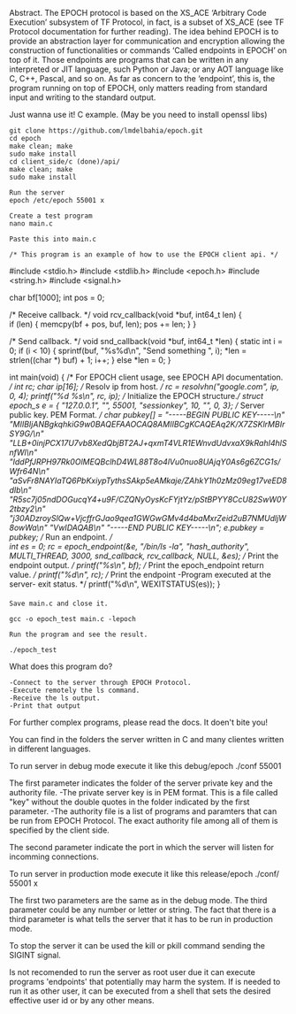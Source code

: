 Abstract.
The EPOCH protocol is based on the XS_ACE ‘Arbitrary Code Execution’
subsystem of TF Protocol, in fact, is a subset of XS_ACE (see TF Protocol
documentation for further reading). The idea behind EPOCH is to provide an
abstraction layer for communication and encryption allowing the construction
of functionalities or commands ‘Called endpoints in EPOCH’ on top of it.
Those endpoints are programs that can be written in any interpreted or JIT
language, such Python or Java; or any AOT language like C, C++, Pascal,
and so on. As far as concern to the ‘endpoint’, this is, the program running on
top of EPOCH, only matters reading from standard input and writing to the
standard output.

Just wanna use it! C example. (May be you need to install openssl libs)

    git clone https://github.com/lmdelbahia/epoch.git
    cd epoch
    make clean; make
    sudo make install
    cd client_side/c (done)/api/
    make clean; make
    sudo make install
    
    Run the server
    epoch /etc/epoch 55001 x
    
    Create a test program
    nano main.c
    
    Paste this into main.c
    
    /* This program is an example of how to use the EPOCH client api. */
#include <stdio.h>
#include <stdlib.h>
#include <epoch.h>
#include <string.h>
#include <signal.h>

char bf[1000];
int pos = 0;

/* Receive callback. */
void rcv_callback(void *buf, int64_t len)
{    
    if (len) {
        memcpy(bf + pos, buf, len);
        pos += len;
    }
}

/* Send callback. */
void snd_callback(void *buf, int64_t *len)
{
    static int i = 0;
    if (i < 10) {
        sprintf(buf, "%s%d\n", "Send something ", i);
        *len = strlen((char *) buf) + 1;
        i++;
    } else
        *len = 0;
}


int main(void)
{
    /* For EPOCH client usage, see EPOCH API documentation. */
    int rc;
    char ip[16];
    /* Resolv ip from host. */
    rc = resolvhn("google.com", ip, 0, 4);
    printf("%d %s\n", rc, ip);
    /* Initialize the EPOCH structure.*/ 
    struct epoch_s e = { "127.0.0.1", "", 55001, "sessionkey", 10, "", 0, 3};
    /* Server public key. PEM Format. */
    char pubkey[] = "-----BEGIN PUBLIC KEY-----\n"
        "MIIBIjANBgkqhkiG9w0BAQEFAAOCAQ8AMIIBCgKCAQEAq2K/X7ZSKlrMBIrSY9G/\n"
        "LLB+0injPCX17U7vb8XedQbjBT2AJ+qxmT4VLR1EWnvdUdvxaX9kRahI4hlSnfWl\n"
        "IddPfJRPH97Rk0OlMEQBclhD4WL88T8o4lVu0nuo8UAjqY0As6g6ZCG1s/Wfr64N\n"
        "aSvFr8NAYIaTQ6PbKxiypTythsSAkp5eAMkaje/ZAhkY1h0zMz09eg17veED8dIb\n"
        "R5sc7j05ndDOGucqY4+u9F/CZQNyOysKcFYjtYz/pStBPYY8CcU82SwW0Y2tbzy2\n"
        "j30ADzroySlQw+VjcffrGJao9qea1GWGwGMv4d4baMxrZeid2uB7NMUdljW8owWa\n"
        "VwIDAQAB\n" "-----END PUBLIC KEY-----\n";
    e.pubkey = pubkey;
    /* Run an endpoint. */   
    int es = 0;
    rc = epoch_endpoint(&e, "/bin/ls -la", "hash_authority", MULTI_THREAD, 3000,
        snd_callback, rcv_callback, NULL, &es);
    /* Print the endpoint output. */
    printf("%s\n", bf);
    /* Print the epoch_endpoint return value. */
    printf("%d\n", rc);
    /* Print the endpoint -Program executed at the server- exit status. */
    printf("%d\n", WEXITSTATUS(es));
}

####
    Save main.c and close it.
    
    gcc -o epoch_test main.c -lepoch
    
    Run the program and see the result.
    
    ./epoch_test
    
What does this program do?

    -Connect to the server through EPOCH Protocol.
    -Execute remotely the ls command.
    -Receive the ls output.
    -Print that output
    
For further complex programs, please read the docs. It doen't bite you!
    

You can find in the folders the server written in C and many clientes written in different languages.

To run server in debug mode execute it like this
debug/epoch ./conf 55001

The first parameter indicates the folder of the server private key and the authority file.
    -The private server key is in PEM format. This is a file called "key" without the double quotes in the folder indicated by the first parameter.
    -The authority file is a list of programs and paramters that can be run from EPOCH Protocol. The exact authority file among all of them is specified by the client side.
    
The second parameter indicate the port in which the server will listen for incomming connections.

To run server in production mode execute it like this
release/epoch ./conf/ 55001 x

The first two parameters are the same as in the debug mode. The third parameter could be any number or letter or string. The fact that there is a third parameter is what tells the server that it has to be run in production mode.

To stop the server it can be used the kill or pkill command sending the SIGINT signal.

Is not recomended to run the server as root user due it can execute programs 'endpoints' that potentially may harm the system. If is needed to run it as other user, it can be executed from a shell that sets the desired effective user id or by any other means.
